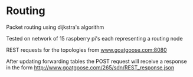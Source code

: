# Routing

Packet routing using dijkstra's algorithm

Tested on network of 15 raspberry pi's each representing a routing node

REST requests for the topologies from www.goatgoose.com:8080

After updating forwarding tables the POST request will receive a response in the form http://www.goatgoose.com/265/sdn/REST_response.json
